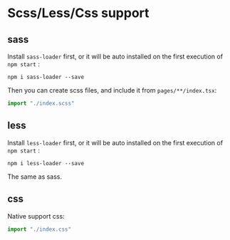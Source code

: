 # Scss/Less/Css support

## sass

Install `sass-loader` first, or it will be auto installed on the first execution of `npm start` :

```shell
npm i sass-loader --save
```

Then you can create scss files, and include it from `pages/**/index.tsx`:

```typescript
import "./index.scss"
```

## less

Install `less-loader` first, or it will be auto installed on the first execution of `npm start` :

```shell
npm i less-loader --save
```

The same as sass.

## css

Native support css:

```typescript
import "./index.css"
```
